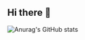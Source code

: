 ## Hi there 👋


![Anurag's GitHub stats](https://github-readme-stats.vercel.app/api?username=railgun&show_icons=true&theme=radical)
